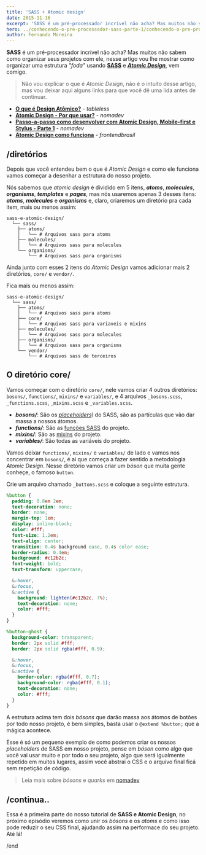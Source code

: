 ```yaml
---
title: 'SASS + Atomic design'
date: 2015-11-16
excerpt: 'SASS é um pré-processador incrível não acha? Mas muitos não sabem como organizar seus projetos com ele'
hero: ../conhecendo-o-pre-processador-sass-parte-1/conhecendo-o-pre-processador-sass.jpg
author: Fernando Moreira
---
```


**SASS** é um pré-processador incrível não acha? Mas muitos não sabem como organizar seus projetos com ele, nesse artigo vou lhe mostrar como organizar uma estrutura _"foda"_ usando **[SASS](http://sass-lang.com/)** e _**[Atomic Design](http://patternlab.io/about.html)**_, vem comigo.

> Não vou explicar o que é _Atomic Design_, não é o intuito desse artigo, mas vou deixar aqui alguns links para que você dê uma lida antes de continuar.

- **[O que é Design Atômico?](http://tableless.com.br/o-que-e-design-atomic/)** - _tableless_
- **[Atomic Design - Por que usar?](http://nomadev.com.br/atomic-design-por-que-usar/)** - _nomadev_
- **[Passo-a-passo como desenvolver com Atomic Design, Mobile-first e Stylus - Parte 1](http://nomadev.com.br/passo-a-passo-como-desenvolver-com-atomic-design-mobile-first-e-stylus/)** - _nomadev_
- **[Atomic Design como funciona](http://www.frontendbrasil.com.br/tutoriais/atomic-design-como-funciona/)** - _frontendbrasil_

## /diretórios

Depois que você entendeu bem o que é _Atomic Design_ e como ele funciona vamos começar a desenhar a estrutura do nosso projeto.

Nós sabemos que _atomic design_ é dividido em 5 itens, **_atoms_**, **_molecules_**, **_organisms_**, **_templates_** e **_pages_**, mas nós usaremos apenas 3 desses itens: **_atoms_**, **_molecules_** e **_organisms_** e, claro, criaremos um diretório pra cada item, mais ou menos assim:

```
sass-e-atomic-design/
  └── sass/
    ├── atoms/
    │   └── # Arquivos sass para atoms
    ├── molecules/
    │   └── # Arquivos sass para molecules
    └── organisms/
        └── # Arquivos sass para organisms
```

Ainda junto com esses 2 itens do _Atomic Design_ vamos adicionar mais 2 diretórios, `core/` e `vendor/`.

Fica mais ou menos assim:

```
sass-e-atomic-design/
  └── sass/
    ├── atoms/
    │   └── # Arquivos sass para atoms
    ├── core/
    │   └── # Arquivos sass para variaveis e mixins
    ├── molecules/
    │   └── # Arquivos sass para molecules
    ├── organisms/
    │   └── # Arquivos sass para organisms
    └── vendor/
        └── # Arquivos sass de terceiros
```

## O diretório core/

Vamos começar com o diretório `core/`, nele vamos criar 4 outros diretórios: `bosons/`, `functions/`, `mixins/` e `variables/`, e 4 arquivos `_bosons.scss`, `_functions.scss`, `_mixins.scss` e `_variables.scss`.

- **_bosons/_**: São os _[placeholders](http://sass-lang.com/documentation/file.SASS_REFERENCE.html#placeholder_selectors_)\_ do SASS, são as partículas que vão dar massa a nossos átomos.
- **_functions/_**: São as [funções SASS](http://sass-lang.com/documentation/file.SASS_REFERENCE.html#functions) do projeto.
- **_mixins/_**: São as [mixins](http://sass-lang.com/documentation/file.SASS_REFERENCE.html#mixins) do projeto.
- **_variables/_**: São todas as variáveis do projeto.

Vamos deixar `functions/`, `mixins/` e `variables/` de lado e vamos nos concentrar em `bosons/`, é ai que começa a fazer sentido a metodologia _Atomic Design_. Nesse diretório vamos criar um _bóson_ que muita gente conheçe, o famoso `button`.

Crie um arquivo chamado `_buttons.scss` e coloque a seguinte estrutura.

```scss
%button {
  padding: 0.8em 2em;
  text-decoration: none;
  border: none;
  margin-top: 1em;
  display: inline-block;
  color: #fff;
  font-size: 1.2em;
  text-align: center;
  transition: 0.4s background ease, 0.4s color ease;
  border-radius: 0.4em;
  background: #c12b2c;
  font-weight: bold;
  text-transform: uppercase;

  &:hover,
  &:focus,
  &:active {
    background: lighten(#c12b2c, 7%);
    text-decoration: none;
    color: #fff;
  }
}

%button-ghost {
  background-color: transparent;
  border: 2px solid #fff;
  border: 2px solid rgba(#fff, 0.9);

  &:hover,
  &:focus,
  &:active {
    border-color: rgba(#fff, 0.7);
    background-color: rgba(#fff, 0.1);
    text-decoration: none;
    color: #fff;
  }
}
```

A estrutura acima tem dois _bósons_ que darão massa aos átomos de botões por todo nosso projeto, é bem simples, basta usar o `@extend %button;` que a mágica acontece.

Esse é só um pequeno exemplo de como podemos criar os nossos _placeholders_ de SASS em nosso projeto, pense em _bóson_ como algo que você vai usar muito e por todo o seu projeto, algo que será igualmente repetido em muitos lugares, assim você abstrai o CSS e o arquivo final ficá sem repetição de código.

> Leia mais sobre _bósons_ e _quarks_ em [nomadev](http://nomadev.com.br/atomic-design-bósons-e-quarks-extended/)

## /continua..

Essa é a primeira parte do nosso tutorial de **SASS e Atomic Design**, no próximo episódio veremos como unir os _bósons_ e os _atoms_ e como isso pode reduzir o seu CSS final, ajudando assim na performace do seu projeto. Até lá!

/end
